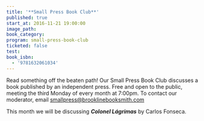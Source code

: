 ```yaml
---
title: '**Small Press Book Club**'
published: true
start_at: 2016-11-21 19:00:00
image_path:
book_category:
program: small-press-book-club
ticketed: false
test:
book_isbn:
  - '9781632061034'
---
```



Read something off the beaten path! Our Small Press Book Club discusses a book published by an independent press. Free and open to the public, meeting the third Monday of every month at 7:00pm. To contact our moderator, email smallpress@brooklinebooksmith.com

This month we will be discussing ***Colonel Lágrimas*** by Carlos Fonseca.